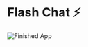 # Flash Chat ⚡️

![Finished App](https://github.com/londonappbrewery/Images/blob/master/flash_chat_flutter_demo.gif)


